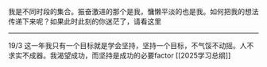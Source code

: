 我是不同时段的集合。振奋激进的那个是我，慵懒平淡的也是我。如何把我的想法传递下来呢？如果此时此刻的你迷茫了，请看这里

---

19/3
这一年我只有一个目标就是学会坚持，坚持一个目标，不气馁不动摇。人不求实不成器。我渴望成功，而坚持是成功的必要factor
[[2025学习总纲]]

